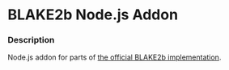# BLAKE2b Node.js Addon

### Description
Node.js addon for parts of [the official BLAKE2b implementation](https://github.com/BLAKE2/BLAKE2).

